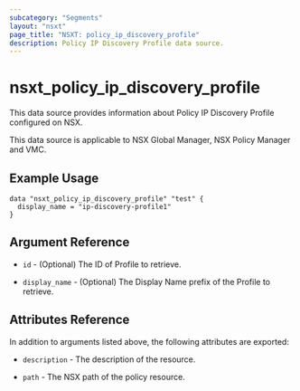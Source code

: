 ```yaml
---
subcategory: "Segments"
layout: "nsxt"
page_title: "NSXT: policy_ip_discovery_profile"
description: Policy IP Discovery Profile data source.
---
```


# nsxt_policy_ip_discovery_profile

This data source provides information about Policy IP Discovery Profile configured on NSX.

This data source is applicable to NSX Global Manager, NSX Policy Manager and VMC.

## Example Usage

```hcl
data "nsxt_policy_ip_discovery_profile" "test" {
  display_name = "ip-discovery-profile1"
}
```

## Argument Reference

* `id` - (Optional) The ID of Profile to retrieve.

* `display_name` - (Optional) The Display Name prefix of the Profile to retrieve.

## Attributes Reference

In addition to arguments listed above, the following attributes are exported:

* `description` - The description of the resource.

* `path` - The NSX path of the policy resource.
